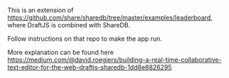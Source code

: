 This is an extension of https://github.com/share/sharedb/tree/master/examples/leaderboard, where DraftJS is combined with ShareDB.

Follow instructions on that repo to make the app run.

More explanation can be found here https://medium.com/@david.roegiers/building-a-real-time-collaborative-text-editor-for-the-web-draftjs-sharedb-1dd8e8826295
